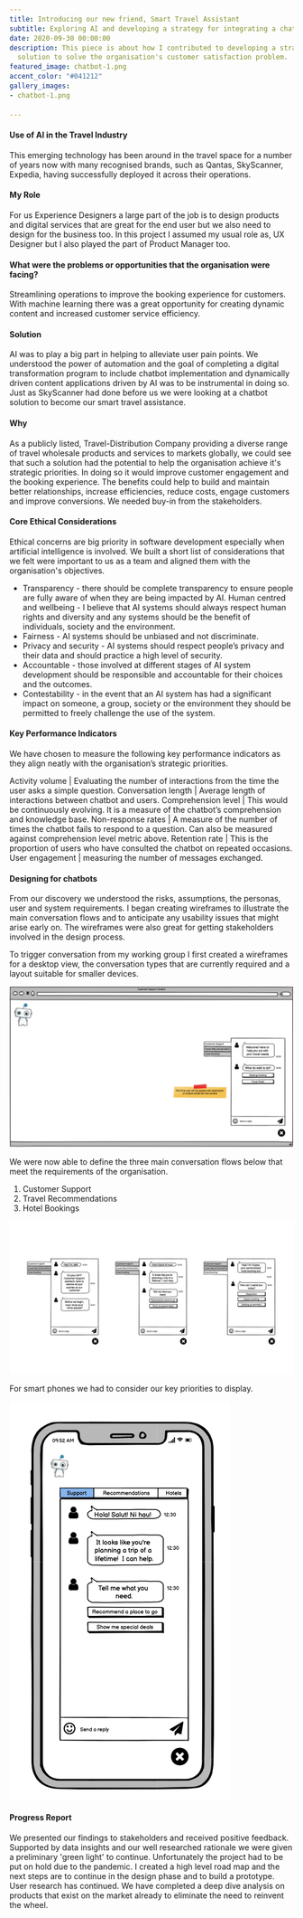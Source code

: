 ```yaml
---
title: Introducing our new friend, Smart Travel Assistant
subtitle: Exploring AI and developing a strategy for integrating a chatbot solution
date: 2020-09-30 00:00:00
description: This piece is about how I contributed to developing a strategy for implementing an AI/ML
  solution to solve the organisation's customer satisfaction problem.
featured_image: chatbot-1.png
accent_color: "#041212"
gallery_images:
- chatbot-1.png

---
```

#### Use of AI in the Travel Industry

This emerging technology has been around in the travel space for a number of years now with many recognised brands, such as Qantas, SkyScanner, Expedia, having successfully deployed it across their operations.

#### My Role

For us Experience Designers a large part of the job is to design products and digital services that are great for the end user but we also need to design for the business too.  In this project I assumed my usual role as, UX Designer but I also played the part of Product Manager too.

#### What were the problems or opportunities that the organisation were facing?

Streamlining operations to improve the booking experience for customers.  With machine learning there was a great opportunity for creating dynamic content and increased customer service efficiency.

#### Solution

AI was to play a big part in helping to alleviate user pain points. We understood the power of automation and the goal of completing a digital transformation program to include chatbot implementation and dynamically driven content applications driven by AI was to be instrumental in doing so.  Just as SkyScanner had done before us we were looking at a chatbot solution to become our smart travel assistance.

#### Why

As a publicly listed, Travel-Distribution Company providing a diverse range of travel wholesale products and services to markets globally, we could see that such a solution had the potential to help the organisation achieve it's strategic priorities.  In doing so it would improve customer engagement and the booking experience.  The benefits could help to build and maintain better relationships, increase efficiencies, reduce costs, engage customers and improve conversions.  We needed buy-in from the stakeholders.

#### Core Ethical Considerations

Ethical concerns are big priority in software development especially when artificial intelligence is involved.  We built a short list of considerations that we felt were important to us as a team and aligned them with the organisation's objectives.

* Transparency - there should be complete transparency to ensure people are fully aware of when they are being impacted by AI.
  Human centred and wellbeing - I believe that AI systems should always respect human rights and diversity and any systems should be the benefit of individuals, society and the environment.
* Fairness - AI systems should be unbiased and not discriminate.
* Privacy and security - AI systems should respect people’s privacy and their data and should
  practice a high level of security.
* Accountable - those involved at different stages of AI system development should be responsible and accountable for their choices and the outcomes.
* Contestability - in the event that an AI system has had a significant impact on someone, a group, society or the environment they should be permitted to freely challenge the use of the system.

#### Key Performance Indicators

We have chosen to measure the following key performance indicators as they align neatly with the organisation’s strategic priorities.

Activity volume | Evaluating the number of interactions from the time the user asks a simple question.
Conversation length | Average length of interactions between chatbot and users.
Comprehension level | This would be continuously evolving. It is a measure of the chatbot’s comprehension and knowledge base.
Non-response rates | A measure of the number of times the chatbot fails to respond to a question. Can also be measured against comprehension level metric above.
Retention rate | This is the proportion of users who have consulted the chatbot on repeated occasions.
User engagement | measuring the number of messages exchanged.

#### Designing for chatbots

From our discovery we understood the risks, assumptions, the personas, user and system requirements.  I began creating wireframes to illustrate the main conversation flows and to anticipate any usability issues that might arise early on.  The wireframes were also great for getting stakeholders involved in the design process.

To trigger conversation from my working group I first created a wireframes for a desktop view, the conversation types that are currently required and a layout suitable for smaller devices.

![Travel assistant desktop resolution](../images/projects/chatbot-wireframe-desktop.png)

We were now able to define the three main conversation flows below that meet the requirements of the organisation.

1. Customer Support
2. Travel Recommendations
3. Hotel Bookings

![Chatbot conversation types](../images/projects/chatbot-wireframe-conversation-types.png)

For smart phones we had to consider our key priorities to display.

![Chatbot mobile](../images/projects/chatbot-wireframe-mobile.png)

#### Progress Report

We presented our findings to stakeholders and received positive feedback.  Supported by data insights and our well researched rationale we were given a preliminary 'green light' to continue.  Unfortunately the project had to be put on hold due to the pandemic.  I created a high level road map and the next steps are to continue in the design phase and to build a prototype.  User research has continued.  We have completed a deep dive analysis on products that exist on the market already to eliminate the need to reinvent the wheel.
